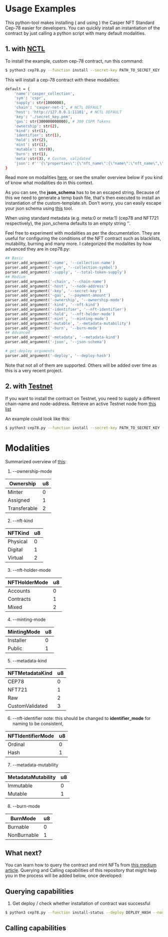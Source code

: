 # Usage Examples
This python-tool makes installing ( and using ) the Casper NFT Standard Cep-78 easier for developers. You can quickly install an instantiation of the contract by just calling a python script with many default modalities.

## 1. with [NCTL](https://github.com/casper-network/casper-node/blob/dev/utils/nctl/README.md)

To install the example, custom cep-78 contract, run this command:
```bash
$ python3 cep78.py --function install --secret-key PATH_TO_SECRET_KEY
```
This will install a cep-78 contract with these modalities:
```bash
default = {
    'name':'casper_collection',
    'sym': 'cspr',
    'supply': str(1000000),
    'chain': 'casper-net-1', # NCTL DEFAULT
    'host': 'http://127.0.0.1:11101', # NCTL DEFAULT
    'key': './secret_key.pem',
    'gas': str(300000000000), # 300 CSPR Tokens
    'ownership': str(2),
    'kind': str(1),
    'identifier': str(1),
    'hold': str(2),
    'mint': str(1),
    'mutable': str(0),
    'burn': str(1),
    'meta':str(3), # Custom, validated
    'json': r'''{\"properties\":{\"nft_name\":{\"name\":\"nft_name\",\"description\":\"name_of_nft\",\"required\":true},\"nft_description\":{\"name\":\"nft_description\",\"description\":\"description_of_nft\",\"required\":true},\"nft_name\":{\"name\":\"nft_url\",\"description\":\"url_of_nft\",\"required\":true}}}'''
}
```
Read more on modalities [here](https://github.com/casper-ecosystem/cep-78-enhanced-nft/blob/dev/README.md), or see the smaller overview below if you kind of know what modalities do in this context.

As you can see, the **json_schema** has to be an escaped string. Because of this we need to generate a temp bash file, that's then executed to install an instantiation of the custom-template.sh. Don't worry, you can easily escape your json schema using [this](https://jsontostring.com/) tool.

When using standard metadata (e.g. meta:0 or meta:1) (cep78 and NFT721 respectively), the json_schema defaults to an empty string ''.

Feel free to experiment with modalities as per the documentation. They are useful for configuring the conditions of the NFT contract such as blacklists, mutability, burning and many more. I categorized the modalites by how advanced they are in cep78.py:

```python
## Basic
parser.add_argument('-name', '--collection-name')
parser.add_argument('-sym', '--collection-symbol')
parser.add_argument('-supply', '--total-token-supply')
## Medium
parser.add_argument('-chain', '--chain-name')
parser.add_argument('-host', '--node-address')
parser.add_argument('-key', '--secret-key')
parser.add_argument('-gas', '--payment-amount')
parser.add_argument('-ownership', '--ownership-mode')
parser.add_argument('-kind', '--nft-kind')
parser.add_argument('-identifier', '--nft-identifier')
parser.add_argument('-hold', '--nft-holder-mode')
parser.add_argument('-mint', '--minting-mode')
parser.add_argument('-mutable', '--metadata-mutability')
parser.add_argument('-burn', '--burn-mode')
## Advanced
parser.add_argument('-metadata', '--metadata-kind')
parser.add_argument('-json', '--json-schema')

# get-deploy arguments
parser.add_argument('-deploy', '--deploy-hash')
```
Note that not all of them are supported. Others will be added over time as this is a very recent project.


## 2. with [Testnet](https://testnet.cspr.live/)

If you want to install the contract on Testnet, you need to supply a different chain-name and node-address. Retrieve an active Testnet node from [this list](https://testnet.cspr.live/tools/peers)

An example could look like this:

```bash
$ python3 cep78.py --function install --secret-key PATH_TO_SECRET_KEY --node-address SOME_IP_FROM_LIST:7777 --chain-name casper-test
```


# Modalities
Summarized overview of [this](https://github.com/casper-ecosystem/cep-78-enhanced-nft/blob/dev/README.md):

1. --ownership-mode

| Ownership    | u8        |
|--------------|-----------|
| Minter       | 0         |
| Assigned     | 1         |
| Transferable | 2         |

2. --nft-kind

| NFTKind  | u8            |
|----------|---------------|
| Physical | 0             |
| Digital  | 1             |
| Virtual  | 2             |

3. --nft-holder-mode

| NFTHolderMode | u8       |
|---------------|----------|
| Accounts      | 0        |
| Contracts     | 1        |
| Mixed         | 2        |

4. --minting-mode

| MintingMode | u8         |
|-------------|------------|
| Installer   | 0          |
| Public      | 1          |

5. --metadata-kind

| NFTMetadataKind | u8     |
|-----------------|--------|
| CEP78           | 0      |
| NFT721          | 1      |
| Raw             | 2      |
| CustomValidated | 3      |

6. --nft-identifier
note: this should be changed to __identifier_mode__ for naming to be consistent,

| NFTIdentifierMode | u8   |
|-------------------|------|
| Ordinal           | 0    |
| Hash              | 1    |

7. --metadata-mutability

| MetadataMutability | u8  |
|--------------------|-----|
| Immutable          | 0   |
| Mutable            | 1   |

8. --burn-mode

| BurnMode    | u8         |
|-------------|------------|
| Burnable    | 0          |
| NonBurnable | 1          |

## What next?
You can learn how to query the contract and mint NFTs from [this medium article](https://medium.com/casperblockchain/casper-cep-78-enhanced-nft-standard-d954218626be). Querying and Calling capabilities of this repository that might help you in the process will be added below, once developed:

## Querying capabilities
1. Get deploy / check whether installation of contract was successful
```bash
$ python3 cep78.py --function install-status --deploy DEPLOY_HASH --node_address SOME_IP_ADDRESS:PORT
```
## Calling capabilities
